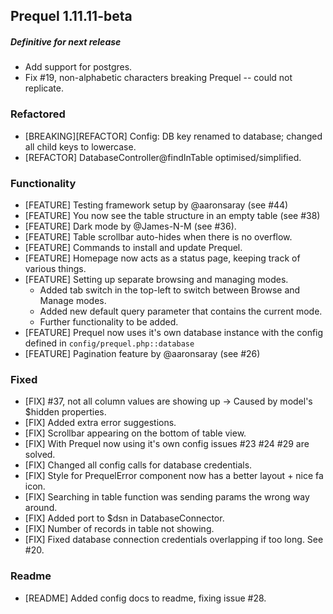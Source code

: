 ## Prequel 1.11.11-beta

##### Definitive for next release
- Add support for postgres.
- Fix #19, non-alphabetic characters breaking Prequel -- could not replicate. 

### Refactored
- [BREAKING][REFACTOR] Config: DB key renamed to database; changed all child keys to lowercase.
- [REFACTOR] DatabaseController@findInTable optimised/simplified. 

### Functionality
- [FEATURE] Testing framework setup by @aaronsaray (see #44)
- [FEATURE] You now see the table structure in an empty table (see #38)
- [FEATURE] Dark mode by @James-N-M (see #36).
- [FEATURE] Table scrollbar auto-hides when there is no overflow.
- [FEATURE] Commands to install and update Prequel.
- [FEATURE] Homepage now acts as a status page, keeping track of various things.
- [FEATURE] Setting up separate browsing and managing modes. 
    - Added tab switch in the top-left to switch between Browse and Manage modes.
    - Added new default query parameter that contains the current mode.
    - Further functionality to be added.
- [FEATURE] Prequel now uses it's own database instance with the config defined in `config/prequel.php::database`
- [FEATURE] Pagination feature by @aaronsaray (see #26)

### Fixed
- [FIX] #37, not all column values are showing up -> Caused by model's $hidden properties.
- [FIX] Added extra error suggestions.
- [FIX] Scrollbar appearing on the bottom of table view.
- [FIX] With Prequel now using it's own config issues #23 #24 #29 are solved.
- [FIX] Changed all config calls for database credentials. 
- [FIX] Style for PrequelError component now has a better layout + nice fa icon.
- [FIX] Searching in table function was sending params the wrong way around.
- [FIX] Added port to $dsn in DatabaseConnector.
- [FIX] Number of records in table not showing.
- [FIX] Fixed database connection credentials overlapping if too long. See #20.

### Readme
- [README] Added config docs to readme, fixing issue #28. 
